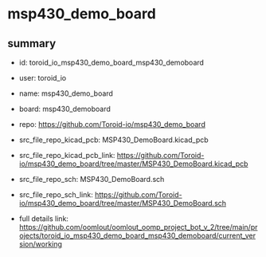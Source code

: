 # msp430_demo_board
 
## summary 
* id: toroid_io_msp430_demo_board_msp430_demoboard
* user: toroid_io
* name: msp430_demo_board
* board: msp430_demoboard
* repo: https://github.com/Toroid-io/msp430_demo_board
* src_file_repo_kicad_pcb: MSP430_DemoBoard.kicad_pcb
* src_file_repo_kicad_pcb_link: https://github.com/Toroid-io/msp430_demo_board/tree/master/MSP430_DemoBoard.kicad_pcb


* src_file_repo_sch: MSP430_DemoBoard.sch
* src_file_repo_sch_link: https://github.com/Toroid-io/msp430_demo_board/tree/master/MSP430_DemoBoard.sch
* full details link: https://github.com/oomlout/oomlout_oomp_project_bot_v_2/tree/main/projects/toroid_io_msp430_demo_board_msp430_demoboard/current_version/working  







